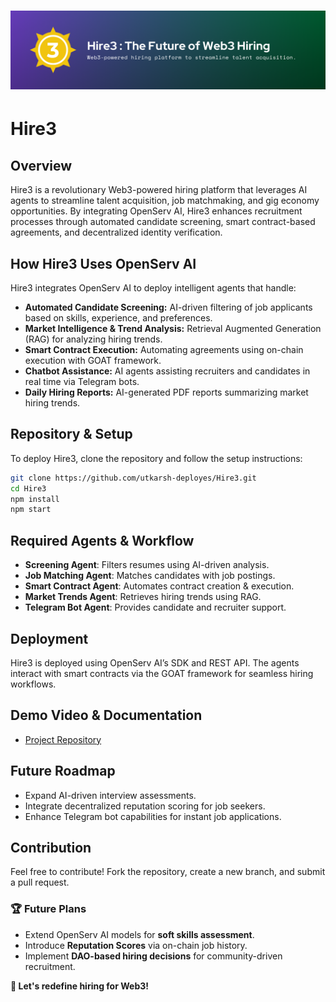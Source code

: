 # ![Hire3 Banner](https://github.com/utkarsh-deployes/Hire3/blob/a0d1fecb9f12a9f39cc938e5d85569a0c8ae083c/Hire3%20-%20Logo%20%26%20Banner.png)

# Hire3

## Overview
Hire3 is a revolutionary Web3-powered hiring platform that leverages AI agents to streamline talent acquisition, job matchmaking, and gig economy opportunities. By integrating OpenServ AI, Hire3 enhances recruitment processes through automated candidate screening, smart contract-based agreements, and decentralized identity verification.

## How Hire3 Uses OpenServ AI
Hire3 integrates OpenServ AI to deploy intelligent agents that handle:
- **Automated Candidate Screening:** AI-driven filtering of job applicants based on skills, experience, and preferences.
- **Market Intelligence & Trend Analysis:** Retrieval Augmented Generation (RAG) for analyzing hiring trends.
- **Smart Contract Execution:** Automating agreements using on-chain execution with GOAT framework.
- **Chatbot Assistance:** AI agents assisting recruiters and candidates in real time via Telegram bots.
- **Daily Hiring Reports:** AI-generated PDF reports summarizing market hiring trends.

## Repository & Setup
To deploy Hire3, clone the repository and follow the setup instructions:

```sh
git clone https://github.com/utkarsh-deployes/Hire3.git
cd Hire3
npm install
npm start
```

## Required Agents & Workflow
- **Screening Agent**: Filters resumes using AI-driven analysis.
- **Job Matching Agent**: Matches candidates with job postings.
- **Smart Contract Agent**: Automates contract creation & execution.
- **Market Trends Agent**: Retrieves hiring trends using RAG.
- **Telegram Bot Agent**: Provides candidate and recruiter support.

## Deployment
Hire3 is deployed using OpenServ AI’s SDK and REST API. The agents interact with smart contracts via the GOAT framework for seamless hiring workflows.

## Demo Video & Documentation
- [Project Repository](https://github.com/utkarsh-deployes/Hire3)

## Future Roadmap
- Expand AI-driven interview assessments.
- Integrate decentralized reputation scoring for job seekers.
- Enhance Telegram bot capabilities for instant job applications.

## Contribution
Feel free to contribute! Fork the repository, create a new branch, and submit a pull request.


### 🏆 Future Plans
- Extend OpenServ AI models for **soft skills assessment**.
- Introduce **Reputation Scores** via on-chain job history.
- Implement **DAO-based hiring decisions** for community-driven recruitment.

**🚀 Let's redefine hiring for Web3!**
